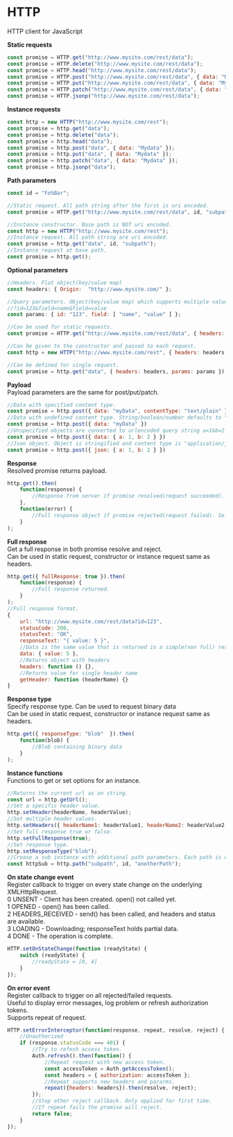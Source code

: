 # HTTP
HTTP client for JavaScript

**Static requests**
```javascript
const promise = HTTP.get("http://www.mysite.com/rest/data");
const promise = HTTP.delete("http://www.mysite.com/rest/data");
const promise = HTTP.head("http://www.mysite.com/rest/data");
const promise = HTTP.post("http://www.mysite.com/rest/data", { data: "Mydata" });
const promise = HTTP.put("http://www.mysite.com/rest/data", { data: "Mydata" });
const promise = HTTP.patch("http://www.mysite.com/rest/data", { data: "Mydata" });
const promise = HTTP.jsonp("http://www.mysite.com/rest/data");
```

**Instance requests**
```javascript
const http = new HTTP("http://www.mysite.com/rest");
const promise = http.get("data");
const promise = http.delete("data");
const promise = http.head("data");
const promise = http.post("data", { data: "Mydata" });
const promise = http.put("data", { data: "Mydata" });
const promise = http.patch("data", { data: "Mydata" });
const promise = http.jsonp("data");
```

**Path parameters**
```javascript
const id = "Fo%Bar";

//Static request. All path string after the first is uri encoded.
const promise = HTTP.get("http://www.mysite.com/rest/data", id, "subpath");

//Instance constructor. Base path is NOT uri encoded.
const http = new HTTP("http://www.mysite.com/rest");
//Instance request. All path string are uri encoded.
const promise = http.get("data", id, "subpath");
//Instance request at base path.
const promise = http.get();
```

**Optional parameters**
```javascript
//Headers. Flat object(key/value map)
const headers: { Origin:  "http://www.mysite.com/" };

//Query parameters. Object(key/value map) which supports multiple values per key.
//?id=123&field=name&field=value
const params: { id: "123", field: [ "name", "value" ] };

//Can be used for static requests.
const promise = HTTP.get("http://www.mysite.com/rest/data", { headers: headers, params: params });

//Can be given to the constructor and passed to each request.
const http = new HTTP("http://www.mysite.com/rest", { headers: headers, params: params });

//Can be defined for single request.
const promise = http.get("data", { headers: headers, params: params });
```

**Payload**    
Payload parameters are the same for post/put/patch.
```javascript
//Data with specified content type.
const promise = http.post({ data: "myData", contentType: "text/plain" })
//Data with undefined content type. String/boolean/number defaults to "text/plain".
const promise = http.post({ data: "myData" })
//Unspecified objects are converted to urlencoded query string a=1&b=2 with content type: "application/x-www-form-urlencoded".
const promise = http.post({ data: { a: 1, b: 2 } })
//Json object. Object is stringified and content type is "application/json".
const promise = http.post({ json: { a: 1, b: 2 } })
```

**Response**    
Resolved promise returns payload.
```javascript
http.get().then(
    function(response) {
        //Response from server if promise resolved(request succeeded).
    },
    function(error) {
        //Full response object if promise rejected(request failed). Se  below for description of full response.
    }
);
```

**Full response**    
Get a full response in both promise resolve and reject.    
Can be used in static request, constructor or instance request same as headers.    
```javascript
http.get({ fullResponse: true }).then(
    function(response) {
        //Full response returned.
    }
);
//Full response format.
{
    url: "http://www.mysite.com/rest/data?id=123",
    statusCode: 200,
    statusText: "OK",
    responseText: "{ value: 5 }",
    //Data is the same value that is returned in a simple(non full) response.
    data: { value: 5 },
    //Returns object with headers
    headers: function () {}, 
    //Returns value for single header name
    getHeader: function (headerName) {}
}
```

**Response type**    
Specify response type. Can be used to request binary data    
Can be used in static request, constructor or instance request same as headers.
```javascript
http.get({ responseType: "blob"  }).then(
    function(blob) {
        //Blob containing binary data
    }
);
```

**Instance functions**    
Functions to get or set options for an instance.
```javascript
//Returns the current url as an string.
const url = http.getUrl();
//Set a specific header value.
http.setHeader(headerName, headerValue);
//Set multiple header values.
http.setHeaders({ headerName1: headerValue1, headerName2: headerValue2 });
//Set full response true or false.
http.setFullResponse(true);
//Set response type.
http.setResponseType("blob");
//Crease a sub instance with additional path parameters. Each path is uri encoded.
const httpSub = http.path("subpath", id, "anotherPath");
```

**On state change event**    
Register callback to trigger on every state change on the underlying XMLHttp​Request​.    
0 	UNSENT - Client has been created. open() not called yet.    
1 	OPENED - open() has been called.    
2 	HEADERS_RECEIVED - send() has been called, and headers and status are available.    
3 	LOADING - Downloading; responseText holds partial data.    
4 	DONE - The operation is complete.    
```javascript
HTTP.setOnStateChange(function (readyState) {
    switch (readyState) {
        //readyState = [0, 4]
    }
});
```

**On error event**    
Register callback to trigger on all rejected/failed requests.    
Useful to display error messages, log problem or refresh authorization tokens.    
Supports repeat of request.
```javascript
HTTP.setErrorInterceptor(function(response, repeat, resolve, reject) {
    //Unauthorized 
    if (response.statusCode === 401) {
        //Try to refesh access token.
        Auth.refresh().then(function() {
            //Repeat request with new access token.
            const accessToken = Auth.getAccessToken();
            const headers = { authorization: accessToken };
            //Repeat supports new headers and pararms.
            repeat({headers: headers}).then(resolve, reject);
        });
        //Stop other reject callback. Only applied for first time. 
        //If repeat fails the promise will reject.
        return false;
    }
});
```